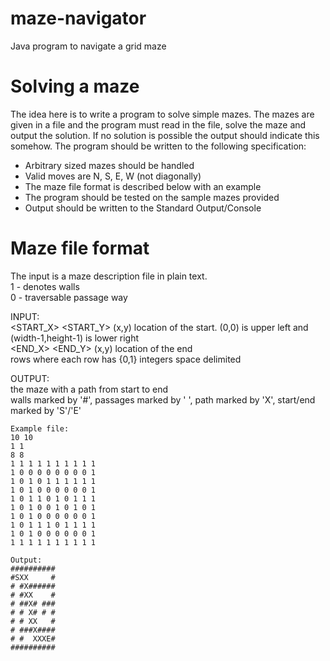 # maze-navigator
Java program to navigate a grid maze 

Solving a maze
==============

The idea here is to write a program to solve simple mazes. The mazes are given in 
a file and the program must read in the file, solve the maze and output the solution.
If no solution is possible the output should indicate this somehow. The program 
should be written to the following specification:
  
  - Arbitrary sized mazes should be handled
  - Valid moves are N, S, E, W (not diagonally)
  - The maze file format is described below with an example
  - The program should be tested on the sample mazes provided
  - Output should be written to the Standard Output/Console
  
  Maze file format
================

The input is a maze description file in plain text.  
 1 - denotes walls  
 0 - traversable passage way  

INPUT:
<WIDTH> <HEIGHT><CR>  
<START_X> <START_Y><CR>  (x,y) location of the start. (0,0) is upper left and (width-1,height-1) is lower right  
<END_X> <END_Y><CR>  (x,y) location of the end  
<HEIGHT> rows where each row has <WIDTH> {0,1} integers space delimited  

OUTPUT:    
the maze with a path from start to end  
walls marked by '#', passages marked by ' ', path marked by 'X', start/end marked by 'S'/'E'  

```    
Example file:  
10 10  
1 1  
8 8  
1 1 1 1 1 1 1 1 1 1  
1 0 0 0 0 0 0 0 0 1  
1 0 1 0 1 1 1 1 1 1  
1 0 1 0 0 0 0 0 0 1  
1 0 1 1 0 1 0 1 1 1  
1 0 1 0 0 1 0 1 0 1  
1 0 1 0 0 0 0 0 0 1  
1 0 1 1 1 0 1 1 1 1  
1 0 1 0 0 0 0 0 0 1  
1 1 1 1 1 1 1 1 1 1  
```    
```    
Output:
##########
#SXX     #
# #X######
# #XX    #
# ##X# ###
# # X# # #
# # XX   #
# ###X####
# #  XXXE#
##########
```
